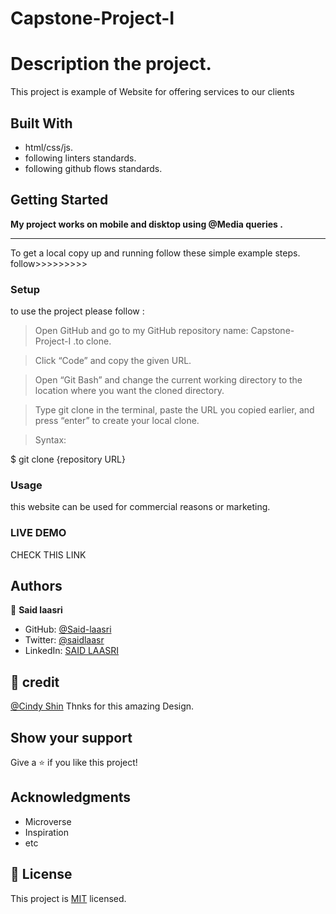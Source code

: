 # Capstone-Project-I

# Description the project.

This project is example of Website for offering services to our clients

## Built With

- html/css/js.
- following linters standards.
- following github flows standards.


## Getting Started

**My project works on mobile and disktop using @Media queries .**
****************************************************
To get a local copy up and running follow these simple example steps.
follow>>>>>>>>>


### Setup

to use the project please follow :

 >Open GitHub and go to my GitHub repository name: Capstone-Project-I .to clone.

 >Click “Code” and copy the given URL.

 >Open “Git Bash” and change the current working directory to the location where you want the cloned directory.

 >Type git clone in the terminal, paste the URL you copied earlier, and press “enter” to create your local clone.

 >Syntax:

  $ git clone {repository URL}

### Usage
this website can be used for commercial reasons or marketing.

### LIVE DEMO
CHECK THIS LINK 

## Authors

👤 **Said laasri**

- GitHub: [@Said-laasri](https://github.com/Said-laasri)
- Twitter: [@saidlaasr](https://twitter.com/saidlaasr)
- LinkedIn: [SAID LAASRI](https://www.linkedin.com/in/said-laasri-8a4367172/)


## 🤝 credit

[@Cindy Shin](https://www.behance.net/adagio07) Thnks for this amazing Design.

## Show your support

Give a ⭐️ if you like this project!

## Acknowledgments

- Microverse
- Inspiration
- etc

## 📝 License

This project is [MIT](./MIT.md) licensed.